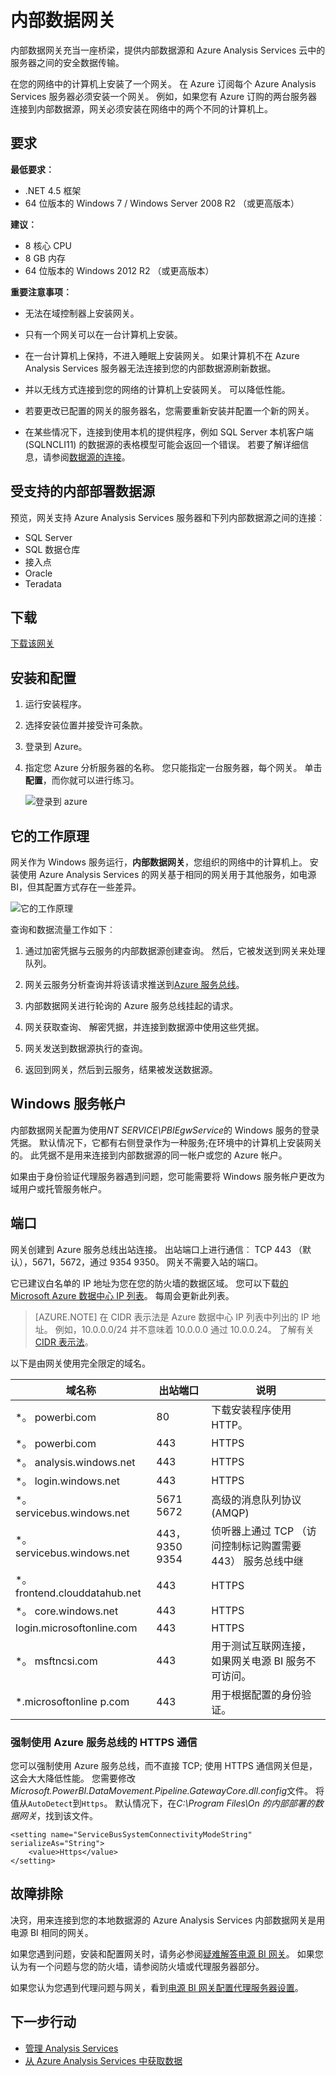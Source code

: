 <properties
   pageTitle="内部数据网关 |Microsoft Azure"
   description="内部部署网关是在 Azure Analysis Services 服务器将连接到内部数据源的情况下有必要的。"
   services="analysis-services"
   documentationCenter=""
   authors="minewiskan"
   manager="erikre"
   editor=""
   tags=""/>
<tags
   ms.service="analysis-services"
   ms.devlang="NA"
   ms.topic="article"
   ms.tgt_pltfrm="NA"
   ms.workload="na"
   ms.date="10/24/2016"
   ms.author="owend"/>

# <a name="on-premises-data-gateway"></a>内部数据网关

内部数据网关充当一座桥梁，提供内部数据源和 Azure Analysis Services 云中的服务器之间的安全数据传输。

在您的网络中的计算机上安装了一个网关。 在 Azure 订阅每个 Azure Analysis Services 服务器必须安装一个网关。 例如，如果您有 Azure 订购的两台服务器连接到内部数据源，网关必须安装在网络中的两个不同的计算机上。

## <a name="requirements"></a>要求

**最低要求︰**

- .NET 4.5 框架
- 64 位版本的 Windows 7 / Windows Server 2008 R2 （或更高版本）

**建议︰**

- 8 核心 CPU
- 8 GB 内存
- 64 位版本的 Windows 2012 R2 （或更高版本）

**重要注意事项︰**

- 无法在域控制器上安装网关。

- 只有一个网关可以在一台计算机上安装。

- 在一台计算机上保持，不进入睡眠上安装网关。 如果计算机不在 Azure Analysis Services 服务器无法连接到您的内部数据源刷新数据。

- 并以无线方式连接到您的网络的计算机上安装网关。 可以降低性能。

- 若要更改已配置的网关的服务器名，您需要重新安装并配置一个新的网关。

- 在某些情况下，连接到使用本机的提供程序，例如 SQL Server 本机客户端 (SQLNCLI11) 的数据源的表格模型可能会返回一个错误。 若要了解详细信息，请参阅[数据源的连接](analysis-services-datasource.md)。

## <a name="supported-on-premises-data-sources"></a>受支持的内部部署数据源
预览，网关支持 Azure Analysis Services 服务器和下列内部数据源之间的连接︰

- SQL Server
- SQL 数据仓库
- 接入点
- Oracle
- Teradata


## <a name="download"></a>下载
 [下载该网关](https://aka.ms/azureasgateway)


## <a name="install-and-configure"></a>安装和配置

1. 运行安装程序。

2. 选择安装位置并接受许可条款。

3. 登录到 Azure。

4. 指定您 Azure 分析服务器的名称。 您只能指定一台服务器，每个网关。 单击**配置**，而你就可以进行练习。

    ![登录到 azure](./media\analysis-services-gateway\aas-gateway-configure-server.png)


## <a name="how-it-works"></a>它的工作原理
网关作为 Windows 服务运行，**内部数据网关**，您组织的网络中的计算机上。 安装使用 Azure Analysis Services 的网关基于相同的网关用于其他服务，如电源 BI，但其配置方式存在一些差异。

![它的工作原理](./media/analysis-services-gateway/aas-gateway-how-it-works.png)

查询和数据流量工作如下︰

1.  通过加密凭据与云服务的内部数据源创建查询。 然后，它被发送到网关来处理队列。

2.  网关云服务分析查询并将该请求推送到[Azure 服务总线](https://azure.microsoft.com/documentation/services/service-bus/)。

3.  内部数据网关进行轮询的 Azure 服务总线挂起的请求。

4.  网关获取查询、 解密凭据，并连接到数据源中使用这些凭据。

5.  网关发送到数据源执行的查询。

6.  返回到网关，然后到云服务，结果被发送数据源。

## <a name="windows-service-account"></a>Windows 服务帐户

内部数据网关配置为使用*NT SERVICE\PBIEgwService*的 Windows 服务的登录凭据。 默认情况下，它都有右侧登录作为一种服务;在环境中的计算机上安装网关的。 此凭据不是用来连接到内部数据源的同一帐户或您的 Azure 帐户。  

如果由于身份验证代理服务器遇到问题，您可能需要将 Windows 服务帐户更改为域用户或托管服务帐户。

## <a name="ports"></a>端口

网关创建到 Azure 服务总线出站连接。 出站端口上进行通信︰ TCP 443 （默认），5671，5672，通过 9354 9350。  网关不需要入站的端口。

它已建议白名单的 IP 地址为您在您的防火墙的数据区域。 您可以下载[的 Microsoft Azure 数据中心 IP 列表](https://www.microsoft.com/download/details.aspx?id=41653)。 每周会更新此列表。

> [AZURE.NOTE]  在 CIDR 表示法是 Azure 数据中心 IP 列表中列出的 IP 地址。 例如，10.0.0.0/24 并不意味着 10.0.0.0 通过 10.0.0.24。 了解有关[CIDR 表示法](http://whatismyipaddress.com/cidr)。

以下是由网关使用完全限定的域名。

|域名称|出站端口|说明|
|---|---|---|
|*。 powerbi.com|80|下载安装程序使用 HTTP。|
|*。 powerbi.com|443|HTTPS|
|*。 analysis.windows.net|443|HTTPS|
|*。 login.windows.net|443|HTTPS|
|*。 servicebus.windows.net|5671 5672|高级的消息队列协议 (AMQP)|
|*。 servicebus.windows.net|443，9350 9354|侦听器上通过 TCP （访问控制标记购置需要 443） 服务总线中继|
|*。 frontend.clouddatahub.net|443|HTTPS|
|*。 core.windows.net|443|HTTPS|
|login.microsoftonline.com|443|HTTPS|
|*。 msftncsi.com|443|用于测试互联网连接，如果网关电源 BI 服务不可访问。|
|*.microsoftonline p.com|443|用于根据配置的身份验证。|


### <a name="forcing-https-communication-with-azure-service-bus"></a>强制使用 Azure 服务总线的 HTTPS 通信

您可以强制使用 Azure 服务总线，而不直接 TCP; 使用 HTTPS 通信网关但是，这会大大降低性能。 您需要修改*Microsoft.PowerBI.DataMovement.Pipeline.GatewayCore.dll.config*文件。 将值从`AutoDetect`到`Https`。 默认情况下，在*C:\Program Files\On 的内部部署的数据网关*，找到该文件。

```
<setting name="ServiceBusSystemConnectivityModeString" serializeAs="String">
    <value>Https</value>
</setting>
```


## <a name="troubleshooting"></a>故障排除
决窍，用来连接到您的本地数据源的 Azure Analysis Services 内部数据网关是用电源 BI 相同的网关。

如果您遇到问题，安装和配置网关时，请务必参阅[疑难解答电源 BI 网关](https://powerbi.microsoft.com/documentation/powerbi-gateway-onprem-tshoot/)。 如果您认为有一个问题与您的防火墙，请参阅防火墙或代理服务器部分。

如果您认为您遇到代理问题与网关，看到[电源 BI 网关配置代理服务器设置](https://powerbi.microsoft.com/documentation/powerbi-gateway-proxy.md)。

## <a name="next-steps"></a>下一步行动
- [管理 Analysis Services](analysis-services-manage.md)
- [从 Azure Analysis Services 中获取数据](analysis-services-connect.md)

